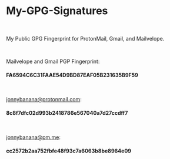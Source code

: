 # My-GPG-Signatures
</BR>
<p>My Public GPG  Fingerprint for ProtonMail, Gmail, and Mailvelope.</p>

</BR>

Mailvelope and Gmail PGP Fingerprint: <h4> FA6594C6C31FAAE54D9BD87EAF05B231635B9F59</h4>


</BR>

 jonnybanana@protonmail.com: <h4> 8c8f7dfc02d993b2418786e567040a7d27ccdff7</h4>

</BR>

 jonnybanana@pm.me: <h4> cc2572b2aa752fbfe48f93c7a6063b8be8964e09</h4>
